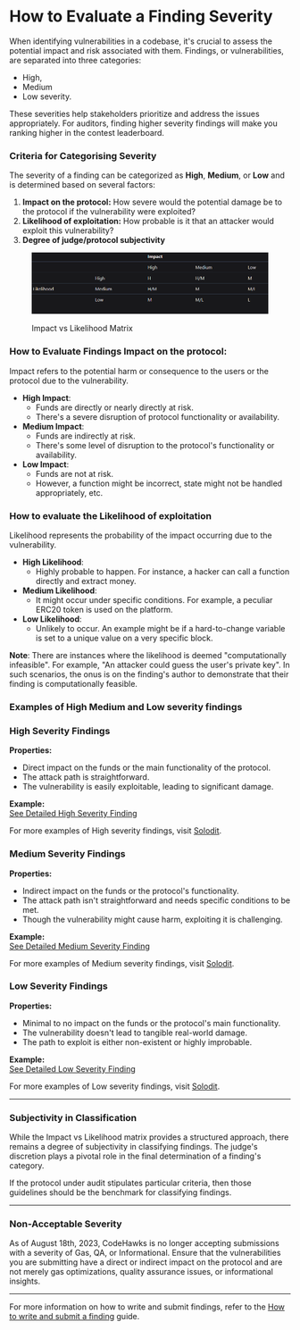 # How to Evaluate a Finding Severity

When identifying vulnerabilities in a codebase, it's crucial to assess the potential impact and risk associated with them. Findings, or vulnerabilities, are separated into three categories:&#x20;

* High,&#x20;
* Medium
* Low severity.&#x20;

These severities help stakeholders prioritize and address the issues appropriately. For auditors, finding higher severity findings will make you ranking higher in the contest leaderboard.

### Criteria for Categorising Severity

The severity of a finding can be categorized as **High**, **Medium**, or **Low** and is determined based on several factors:

1. **Impact on the protocol:** How severe would the potential damage be to the protocol if the vulnerability were exploited?
2. **Likelihood of exploitation:** How probable is it that an attacker would exploit this vulnerability?
3. **Degree of judge/protocol subjectivity**

<figure><img src="../.gitbook/assets/Capture.PNG" alt=""><figcaption><p>Impact vs Likelihood Matrix</p></figcaption></figure>

### How to Evaluate Findings **Impact on the protocol**:

Impact refers to the potential harm or consequence to the users or the protocol due to the vulnerability.

* **High Impact**:
  * Funds are directly or nearly directly at risk.
  * There's a severe disruption of protocol functionality or availability.
* **Medium Impact**:
  * Funds are indirectly at risk.
  * There's some level of disruption to the protocol's functionality or availability.
* **Low Impact**:
  * Funds are not at risk.
  * However, a function might be incorrect, state might not be handled appropriately, etc.

### How to evaluate the **Likelihood of exploitation**

Likelihood represents the probability of the impact occurring due to the vulnerability.

* **High Likelihood**:
  * Highly probable to happen. For instance, a hacker can call a function directly and extract money.
* **Medium Likelihood**:
  * It might occur under specific conditions. For example, a peculiar ERC20 token is used on the platform.
* **Low Likelihood**:
  * Unlikely to occur. An example might be if a hard-to-change variable is set to a unique value on a very specific block.

**Note**: There are instances where the likelihood is deemed "computationally infeasible". For example, "An attacker could guess the user's private key". In such scenarios, the onus is on the finding's author to demonstrate that their finding is computationally feasible.

### Examples of High Medium and Low severity findings

### High Severity Findings

**Properties:**

* Direct impact on the funds or the main functionality of the protocol.
* The attack path is straightforward.
* The vulnerability is easily exploitable, leading to significant damage.

**Example:**\
[See Detailed High Severity Finding](https://solodit.xyz/issues/boostsetlockstatus-should-update-the-callers-rewards-first-hans-none-meta-markdown\_)

For more examples of High severity findings, visit [Solodit](https://solodit.xyz/).

### Medium Severity Findings

**Properties:**

* Indirect impact on the funds or the protocol's functionality.
* The attack path isn't straightforward and needs specific conditions to be met.
* Though the vulnerability might cause harm, exploiting it is challenging.

**Example:**\
[See Detailed Medium Severity Finding](https://solodit.xyz/issues/the-off-chain-mechanism-must-be-ensured-to-work-in-a-correct-order-strictly-cyfrin-none-cyfrin-stake-link-markdown)

For more examples of Medium severity findings, visit [Solodit](https://solodit.xyz/).

### Low Severity Findings

**Properties:**

* Minimal to no impact on the funds or the protocol's main functionality.
* The vulnerability doesn't lead to tangible real-world damage.
* The path to exploit is either non-existent or highly improbable.

**Example:**\
[See Detailed Low Severity Finding](https://solodit.xyz/issues/l-06-erc1155action-returns-false-on-supportsinterface-with-the-real-erc1155-interface-code4rena-notional-notional-contest-git)

For more examples of Low severity findings, visit [Solodit](https://solodit.xyz/).

***

### Subjectivity in Classification

While the Impact vs Likelihood matrix provides a structured approach, there remains a degree of subjectivity in classifying findings. The judge's discretion plays a pivotal role in the final determination of a finding's category.

If the protocol under audit stipulates particular criteria, then those guidelines should be the benchmark for classifying findings.

***

### Non-Acceptable Severity

As of August 18th, 2023, CodeHawks is no longer accepting submissions with a severity of Gas, QA, or Informational. Ensure that the vulnerabilities you are submitting have a direct or indirect impact on the protocol and are not merely gas optimizations, quality assurance issues, or informational insights.

***

For more information on how to write and submit findings, refer to the [How to write and submit a finding](https://chat.openai.com/ADD\_LINK) guide.

